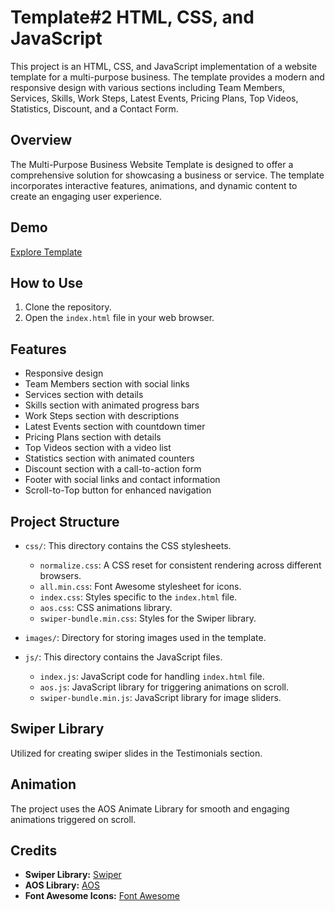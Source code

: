# Template#2 HTML, CSS, and JavaScript

This project is an HTML, CSS, and JavaScript implementation of a website template for a multi-purpose business. The template provides a modern and responsive design with various sections including Team Members, Services, Skills, Work Steps, Latest Events, Pricing Plans, Top Videos, Statistics, Discount, and a Contact Form.

## Overview

The Multi-Purpose Business Website Template is designed to offer a comprehensive solution for showcasing a business or service. The template incorporates interactive features, animations, and dynamic content to create an engaging user experience.

## Demo

[Explore Template](https://loaymady.github.io/HTML-CSS-JS-Template-2/)

## How to Use

1. Clone the repository.
2. Open the `index.html` file in your web browser.

## Features

- Responsive design
- Team Members section with social links
- Services section with details
- Skills section with animated progress bars
- Work Steps section with descriptions
- Latest Events section with countdown timer
- Pricing Plans section with details
- Top Videos section with a video list
- Statistics section with animated counters
- Discount section with a call-to-action form
- Footer with social links and contact information
- Scroll-to-Top button for enhanced navigation

## Project Structure

- `css/`: This directory contains the CSS stylesheets.
  - `normalize.css`: A CSS reset for consistent rendering across different browsers.
  - `all.min.css`: Font Awesome stylesheet for icons.
  - `index.css`: Styles specific to the `index.html` file.
  - `aos.css`: CSS animations library.
  - `swiper-bundle.min.css`: Styles for the Swiper library.
- `images/`: Directory for storing images used in the template.

- `js/`: This directory contains the JavaScript files.
  - `index.js`: JavaScript code for handling `index.html` file.
  - `aos.js`: JavaScript library for triggering animations on scroll.
  - `swiper-bundle.min.js`: JavaScript library for image sliders.

## Swiper Library

Utilized for creating swiper slides in the Testimonials section.

## Animation

The project uses the AOS Animate Library for smooth and engaging animations triggered on scroll.

## Credits

- **Swiper Library:** [Swiper](https://swiperjs.com/)
- **AOS Library:** [AOS](https://michalsnik.github.io/aos/)
- **Font Awesome Icons:** [Font Awesome](https://fontawesome.com/)